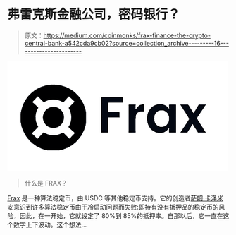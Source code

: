 # 弗雷克斯金融公司，密码银行？

> 原文：<https://medium.com/coinmonks/frax-finance-the-crypto-central-bank-a542cda9cb02?source=collection_archive---------16----------------------->

![](img/e44a3a658817ac95e01e4de934626c1b.png)

> 什么是 FRAX？

[Frax](https://frax.finance/) 是一种算法稳定币，由 USDC 等其他稳定币支持。它的创造者[萨姆·卡泽米安](https://twitter.com/samkazemian)意识到许多算法稳定币由于冷启动问题而失败:即持有没有抵押品的稳定币的风险，因此，在一开始，它就设定了 80%到 85%的抵押率。自那以后，它一直在这个数字上下波动。这个想法…